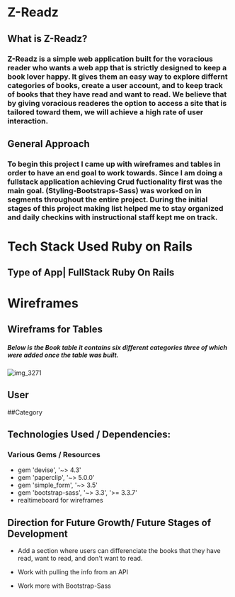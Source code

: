 # Z-Readz

## What is Z-Readz?

### Z-Readz is a simple web application built for the voracious reader who wants a web app that is strictly designed to keep a book lover happy. It gives them an  easy way to explore differnt categories of books, create a user account, and to keep track of books that they have read and want to read. We believe that by giving voracious readeres the option to access a site that is tailored toward them, we will achieve a high rate of user interaction. 


## General Approach 
### To begin this project I came up with wireframes and tables in order to have an end goal to work towards. Since I am doing a fullstack application achieving Crud fuctionality first was the main goal. (Styling-Bootstraps-Sass) was worked on in segments throughout the entire project. During the initial stages of this project making list helped me to stay organized and daily checkins with  instructional staff kept me on track. 


# Tech Stack Used Ruby on Rails 

## Type of App| FullStack Ruby On Rails 


# Wireframes



## Wireframs for Tables 


##### Below is the Book table it contains six different categories three of which were added once the table was built.

![img_3271](https://git.generalassemb.ly/storage/user/5655/files/d660f0be-539b-11e7-8e3e-24c2fdb6f4cf)

## User



##Category



## Technologies Used / Dependencies:
### Various Gems / Resources

- gem 'devise', '~> 4.3'
- gem 'paperclip', '~> 5.0.0'
- gem 'simple_form', '~> 3.5'
- gem 'bootstrap-sass', '~> 3.3', '>= 3.3.7'
-  realtimeboard for wireframes 




## Direction for Future Growth/ Future Stages of Development 

- Add a section where users can differenciate the books that they have read, want to read, and don't want to read.

- Work with pulling the info from an API

- Work more with Bootstrap-Sass



